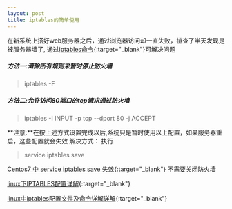 ```yaml
---
layout: post
title: iptables的简单使用
---
```


在新系统上搭好web服务器之后，通过浏览器访问却一直失败，排查了半天发现是被服务器墙了,
通过[iptables命令](http://man.linuxde.net/iptables){:target="_blank"}可解决问题
##### 方法一:清除所有规则来暂时停止防火墙
> iptables -F
<!-- more -->
##### 方法二:允许访问80端口的tcp请求通过防火墙
> iptables -I INPUT -p tcp --dport 80 -j ACCEPT

**注意:**在按上述方式设置完成以后,系统只是暂时使用以上配置，如果服务器重启，这些配置就会失效
解决方式：
执行
>service iptables save

[Centos7 中 service iptables save 失效](https://www.cnblogs.com/fudou/p/8227766.html){:target="_blank"} 不需要关闭防火墙

[linux下IPTABLES配置详解](https://www.cnblogs.com/alimac/p/5848372.html){:target="_blank"}

[linux中iptables配置文件及命令详解详解](https://www.cnblogs.com/itxiongwei/p/5871075.html){:target="_blank"}